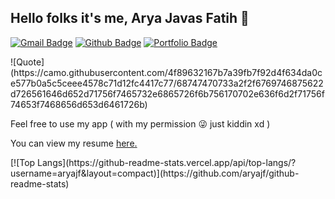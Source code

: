 ## Hello folks it's me, Arya Javas Fatih 👋
[![Gmail Badge](https://img.shields.io/badge/-aryajavasfatih888@gmail.com-c14438?style=flat&logo=Gmail&logoColor=white&link=mailto:aryajavasfatih888@gmail.com)](mailto:aryajavasfatih888@gmail.com) [![Github Badge](https://img.shields.io/badge/-aryajf-grey?style=flat&logo=github&logoColor=white&link=https://github.com/aryajf/)](https://www.github.com/aryajf/) [![Portfolio Badge](https://img.shields.io/badge/portfolio-web-blue?style=flat&link=https://javas.digitalinteraktif.com/)](https://javas.digitalinteraktif.com/)
<p>![Quote](https://camo.githubusercontent.com/4f89632167b7a39fb7f92d4f634da0ce577b0a5c5ceee4578c71d12fc4417c77/68747470733a2f2f6769746875622d726561646d652d71756f7465732e6865726f6b756170702e636f6d2f71756f74653f7468656d653d6461726b)</p>
<p align='left'>Feel free to use my app ( with my permission 😜 just kiddin xd )</p><p align='left'> You can view my resume <a href='https://javas.digitalinteraktif.com/pdfdownload ' target=_blank><u>here</u>.</a></p>
[![Top Langs](https://github-readme-stats.vercel.app/api/top-langs/?username=aryajf&layout=compact)](https://github.com/aryajf/github-readme-stats)
